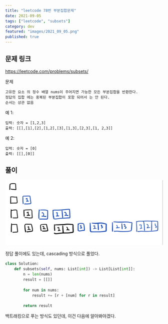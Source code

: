 ```yaml
---
title: "leetcode 78번 부분집합문제"
date: 2021-09-05
tags: ["leetcode", "subsets"]
category: dev
featured: "images/2021_09_05.png"
published: true
---
```


## 문제 링크

https://leetcode.com/problems/subsets/


문제

```
고유한 요소 의 정수 배열 nums이 주어지면 가능한 모든 부분집합을 반환한다.
정답의 집합 에는 중복된 부분집합이 포함 되어서 는 안 된다.
순서는 상관 없음
```

예 1:

```
입력: 숫자 = [1,2,3]
출력: [[],[1],[2],[1,2],[3],[1,3],[2,3],[1, 2,3]]
```

예 2:
```
입력: 숫자 = [0]
출력: [[],[0]]
```

## 풀이

![images/2021_09_05_01.jpg](images/2021_09_05_01.jpg)

정답 풀이에도 있는데, cascading 방식으로 풀었다.

 
```python
class Solution:
    def subsets(self, nums: List[int]) -> List[List[int]]:
        n = len(nums)
        result = [[]]

        for num in nums:
            result += [r + [num] for r in result]

        return result
```

백트래킹으로 푸는 방식도 있던데, 이건 다음에 알아봐야겠다.
